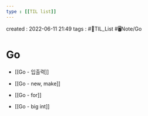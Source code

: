 ```yaml
---
type : [[TIL list]]
---
```


created : 2022-06-11 21:49
tags : #📌TIL_List #🖥️Note/Go 

# Go 

- [[Go - 입출력]]

- [[Go - new, make]]
- [[Go - for]]

- [[Go - big int]]
